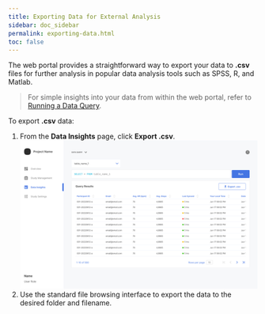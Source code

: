 ```yaml
---
title: Exporting Data for External Analysis
sidebar: doc_sidebar
permalink: exporting-data.html
toc: false
---
```


The web portal provides a straightforward way to export your data to **.csv** files for further analysis in popular data analysis tools such as SPSS, R, and Matlab. 

> For simple insights into your data from within the web portal, refer to [Running a Data Query](running-a-query.md).

To export **.csv** data:

1. From the **Data Insights** page, click **Export .csv**.
   ![exporting-data](../../images/exporting-data.png)
2. Use the standard file browsing interface to export the data to the desired folder and filename.

